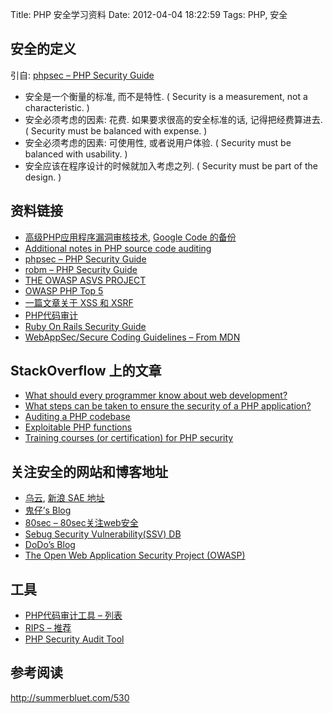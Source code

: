 Title: PHP 安全学习资料
Date: 2012-04-04 18:22:59
Tags: PHP, 安全


## 安全的定义

引自: [phpsec – PHP Security Guide](http://phpsec.org/projects/guide/1.html#1.1)

  * 安全是一个衡量的标准, 而不是特性. ( Security is a measurement, not a characteristic. )
  * 安全必须考虑的因素: 花费. 如果要求很高的安全标准的话, 记得把经费算进去. ( Security must be balanced with expense. )
  * 安全必须考虑的因素: 可使用性, 或者说用户体验. ( Security must be balanced with usability. )
  * 安全应该在程序设计的时候就加入考虑之列. ( Security must be part of the design. )

## 资料链接

  * [高级PHP应用程序漏洞审核技术](http://e.sebug.net/node/t-45), [Google Code 的备份](http://code.google.com/p/pasc2at/wiki/SimplifiedChinese)
  * [Additional notes in PHP source code auditing](http://www.abysssec.com/blog/2010/03/14/attention-in-php-source-code-auditing/)
  * [phpsec – PHP Security Guide](http://phpsec.org/projects/guide/)
  * [robm – PHP Security Guide](http://php.robm.me.uk/)
  * [THE OWASP ASVS PROJECT](http://code.google.com/p/owasp-asvs/)
  * [OWASP PHP Top 5](https://www.owasp.org/index.php/PHP_Top_5)
  * [一篇文章关于 XSS 和 XSRF](http://www.houbysoft.com/v/en/papers/xss/)
  * [PHP代码审计](http://www.sectop.com/post/112.html)
  * [Ruby On Rails Security Guide](http://guides.rubyonrails.org/security.html)
  * [WebAppSec/Secure Coding Guidelines – From MDN](https://wiki.mozilla.org/WebAppSec/Secure_Coding_Guidelines)

## StackOverflow 上的文章

  * [What should every programmer know about web development?](http://programmers.stackexchange.com/questions/46716/what-should-every-programmer-know-about-web-development)
  * [What steps can be taken to ensure the security of a PHP application?](http://stackoverflow.com/questions/3709744/what-steps-can-be-taken-to-ensure-the-security-of-a-php-application)
  * [Auditing a PHP codebase](http://stackoverflow.com/questions/4273244/auditing-a-php-codebase)
  * [Exploitable PHP functions](http://stackoverflow.com/questions/3115559/exploitable-php-functions)
  * [Training courses (or certification) for PHP security](http://stackoverflow.com/questions/4194824/training-courses-or-certification-for-php-security)

## 关注安全的网站和博客地址

  * [乌云](http://www.wooyun.org/), [新浪 SAE 地址](http://wooyun.sinaapp.com/index.php)
  * [鬼仔’s Blog](http://huaidan.org/)
  * [80sec – 80sec关注web安全](http://www.80sec.com/)
  * [Sebug Security Vulnerability(SSV) DB](http://e.sebug.net/)
  * [DoDo’s Blog](http://www.sectop.com/)
  * [The Open Web Application Security Project (OWASP)](https://www.owasp.org/index.php/Main_Page)

## 工具

  * [PHP代码审计工具 – 列表](http://www.imiyoo.com/blog/?tag=php-%E4%BB%A3%E7%A0%81%E5%AE%A1%E8%AE%A1-audit)
  * [RIPS – 推荐](http://sourceforge.net/projects/rips-scanner/)
  * [PHP Security Audit Tool](http://sourceforge.net/projects/phpsecaudit/) 

## 参考阅读 
<http://summerbluet.com/530>
